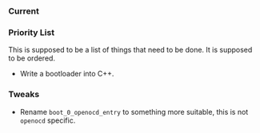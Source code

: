### Current

### Priority List

This is supposed to be a list of things that need to be done.
It is supposed to be ordered.

-   Write a bootloader into C++.

### Tweaks

-   Rename `boot_0_openocd_entry` to something more suitable, this is not `openocd` specific.
